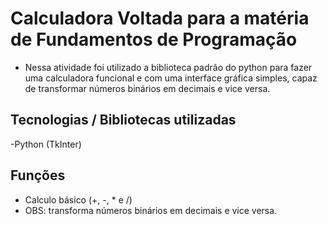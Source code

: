 # Calculadora Voltada para a matéria de Fundamentos de Programação
- Nessa atividade foi utilizado a biblioteca padrão do python para fazer uma calculadora funcional e com uma interface gráfica simples, capaz de transformar números binários em decimais e vice versa.
## Tecnologias / Bibliotecas utilizadas
-Python (TkInter)

## Funções
- Calculo básico (+, -, * e /)
- OBS: transforma números binários em decimais e vice versa.
